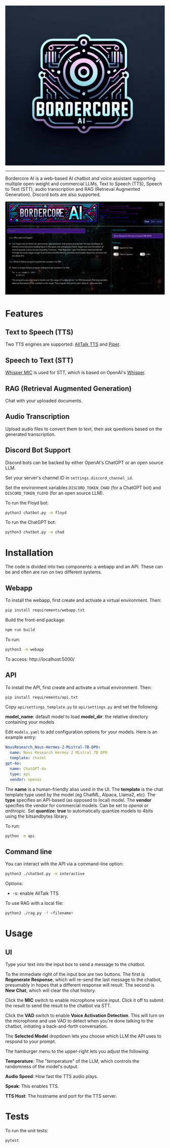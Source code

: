 ![Bordercore AI Logo](/logo.jpg)

---

Bordercore AI is a web-based AI chatbot and voice assistant supporting multiple open-weight and commercial LLMs, Text to Speech (TTS), Speech to Text (STT), audio transcription and RAG (Retrieval Augmented Generation). Discord bots are also supported.

![Screenshot](/screenshot.png)

# Features

## Text to Speech (TTS)

Two TTS engines are supported: [AllTalk TTS](https://github.com/erew123/alltalk_tts) and [Piper](https://github.com/rhasspy/piper).

## Speech to Text (STT)

[Whisper MIC](https://github.com/mallorbc/whisper_mic) is used for STT, which is based on OpenAI's [Whisper](https://github.com/openai/whisper).

## RAG (Retrieval Augmented Generation)

Chat with your uploaded documents.

## Audio Transcription

Upload audio files to convert them to text, then ask questions based on the generated transcription.

## Discord Bot Support

Discord bots can be backed by either OpenAI's ChatGPT or an open source LLM.

Set your server's channel ID in `settings.discord_channel_id`.

Set the environment variables `DISCORD_TOKEN_CHAD` (for a ChatGPT bot) and `DISCORD_TOKEN_FLOYD` (for an open source LLM).

To run the Floyd bot:

```bash
python3 chatbot.py -m floyd
```

To run the ChatGPT bot:

```bash
python3 chatbot.py -m chad
```


# Installation

The code is divided into two components: a webapp and an API. These can be and often are run on two different systems.

## Webapp

To install the webapp, first create and activate a virtual environment. Then:

```bash
pip install requirements/webapp.txt
```

Build the front-end package:

```bash
npm run build
```

To run:

```bash
python3 -m webapp
```

To access: http://localhost:5000/

## API

To install the API, first create and activate a virtual environment. Then:

```bash
pip install requirements/api.txt
```

Copy `api/settings_template.py` to `api/settings.py` and set the following:

**model_name**: default model to load
**model_dir**: the relative directory containing your models

Edit `models.yaml` to add configuration options for your models. Here is an example entry:

```yaml
NousResearch_Nous-Hermes-2-Mistral-7B-DPO:
  name: Nous Research Hermes 2 Mistral 7B DPO
  template: chatml
gpt-4o:
  name: ChatGPT-4o
  type: api
  vendor: openai
```

The **name** is a human-friendly alias used in the UI.
The **template** is the chat template type used by the model (eg ChatML, Alpaca, Llama2, etc).
The **type** specifies an API-based (as opposed to local) model.
The **vendor** specifies the vendor for commercial models. Can be set to *openai* or *anthropic*.
Set **quantize: true** to automatically quantize models to 4bits using the bitsandbytes library.

To run:

```bash
python -m api
```

## Command line

You can interact with the API via a command-line option:

```bash
python3 ./chatbot.py -m interactive
```

Options:

- -s: enable AllTalk TTS

To use RAG with a local file:

```bash
python3 ./rag.py -f <filename>
```

# Usage

## UI

Type your text into the input box to send a message to the chatbot.

To the immediate right of the input box are two buttons. The first is **Regenerate Response**, which will re-send the last message to the chatbot, presumably in hopes that a different response will result. The second is **New Chat**, which will clear the chat history.

Click the **MIC** switch to enable microphone voice input. Click it off to submit the result to send the result to the chatbot via STT.

Click the **VAD** switch to enable **Voice Activation Detection**. This will turn on the microphone and use VAD to detect when you're done talking to the chatbot, initiating a back-and-forth conversation.

The **Selected Model** dropdown lets you choose which LLM the API uses to respond to your prompt.

The hamburger menu to the upper-right lets you adjust the following:

**Temperature**: The "temperature" of the LLM, which controls the randomness of the model's output.

**Audio Speed**: How fast the TTS audio plays.

**Speak**: This enables TTS.

**TTS Host**: The hostname and port for the TTS server.

# Tests

To run the unit tests:

```bash
pytest
```
